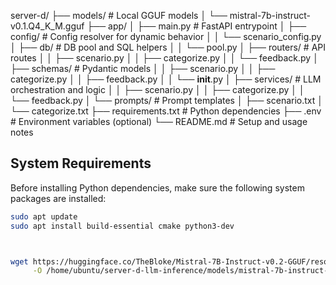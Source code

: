 server-d/
├── models/                        # Local GGUF models
│   └── mistral-7b-instruct-v0.1.Q4_K_M.gguf
├── app/
│   ├── main.py                   # FastAPI entrypoint
│   ├── config/                   # Config resolver for dynamic behavior
│   │   └── scenario_config.py
│   ├── db/                       # DB pool and SQL helpers
│   │   └── pool.py
│   ├── routers/                  # API routes
│   │   ├── scenario.py
│   │   ├── categorize.py
│   │   └── feedback.py
│   ├── schemas/                  # Pydantic models
│   │   ├── scenario.py
│   │   ├── categorize.py
│   │   ├── feedback.py
│   │   └── __init__.py
│   ├── services/                 # LLM orchestration and logic
│   │   ├── scenario.py
│   │   ├── categorize.py
│   │   └── feedback.py
│   └── prompts/                  # Prompt templates
│       ├── scenario.txt
│       └── categorize.txt
├── requirements.txt              # Python dependencies
├── .env                          # Environment variables (optional)
└── README.md                     # Setup and usage notes


## System Requirements

Before installing Python dependencies, make sure the following system packages are installed:

```bash
sudo apt update
sudo apt install build-essential cmake python3-dev



wget https://huggingface.co/TheBloke/Mistral-7B-Instruct-v0.2-GGUF/resolve/main/mistral-7b-instruct-v0.2.Q5_K_M.gguf \
     -O /home/ubuntu/server-d-llm-inference/models/mistral-7b-instruct-v0.2.Q5_K_M.gguf
